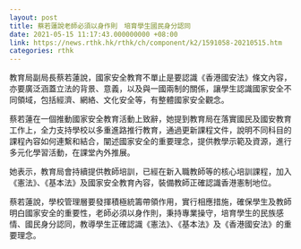 ```yaml
---
layout: post
title: 蔡若蓮說老師必須以身作則　培育學生國民身分認同
date: 2021-05-15 11:17:43.000000000 +08:00
link: https://news.rthk.hk/rthk/ch/component/k2/1591058-20210515.htm
categories: rthk
---
```


教育局副局長蔡若蓮說，國家安全教育不單止是要認識《香港國安法》條文內容，亦要廣泛涵蓋立法的背景、意義，以及與一國兩制的關係，讓學生認識國家安全不同領域，包括經濟、網絡、文化安全等，有整體國家安全觀念。

蔡若蓮在一個推動國家安全教育活動上致辭，她提到教育局在落實國民及國安教育工作上，全力支持學校以多重進路推行教育，通過更新課程文件，說明不同科目的課程內容如何連繫和結合，闡述國家安全的重要理念，提供教學示範及資源，進行多元化學習活動，在課堂內外推展。

她表示，教育局會持續提供教師培訓，已經在新入職教師等的核心培訓課程，加入《憲法》、《基本法》及國家安全教育內容，裝備教師正確認識香港憲制地位。

蔡若蓮說，學校管理層要發揮積極統籌帶領作用，實行相應措施，確保學生及教師明白國家安全的重要性，老師必須以身作則，秉持專業操守，培育學生的民族感情、國民身分認同，教導學生正確認識《憲法》、《基本法》及《香港國安法》的重要理念。
